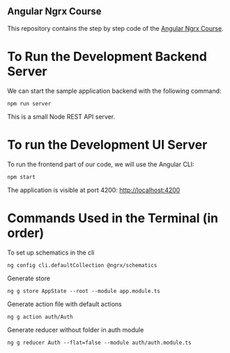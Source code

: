 
## Angular Ngrx Course

This repository contains the step by step code of the [Angular Ngrx Course](https://angular-university.io/course/angular-ngrx-course).

# To Run the Development Backend Server

We can start the sample application backend with the following command:

    npm run server

This is a small Node REST API server.

# To run the Development UI Server

To run the frontend part of our code, we will use the Angular CLI:

    npm start 

The application is visible at port 4200: [http://localhost:4200](http://localhost:4200)


# Commands Used in the Terminal (in order)
To set up schematics in the cli

    ng config cli.defaultCollection @ngrx/schematics

Generate store

    ng g store AppState --root --module app.module.ts
    
Generate action file with default actions

    ng g action auth/Auth

Generate reducer without folder in auth module

    ng g reducer Auth --flat=false --module auth/auth.module.ts

